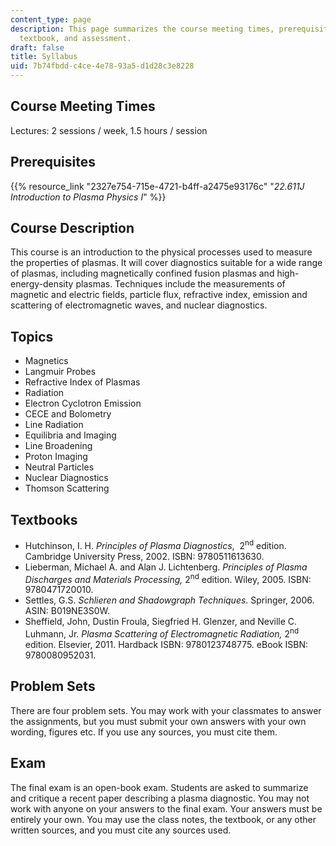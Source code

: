 ```yaml
---
content_type: page
description: This page summarizes the course meeting times, prerequisites, objectives,
  textbook, and assessment.
draft: false
title: Syllabus
uid: 7b74fbdd-c4ce-4e78-93a5-d1d28c3e8228
---
```

## Course Meeting Times

Lectures: 2 sessions / week, 1.5 hours / session

## Prerequisites

{{% resource_link "2327e754-715e-4721-b4ff-a2475e93176c" "*22.611J Introduction to Plasma Physics I*" %}}

## Course Description

This course is an introduction to the physical processes used to measure the properties of plasmas. It will cover diagnostics suitable for a wide range of plasmas, including magnetically confined fusion plasmas and high-energy-density plasmas. Techniques include the measurements of magnetic and electric fields, particle flux, refractive index, emission and scattering of electromagnetic waves, and nuclear diagnostics.

## Topics

- Magnetics 
- Langmuir Probes
- Refractive Index of Plasmas
- Radiation
- Electron Cyclotron Emission
- CECE and Bolometry
- Line Radiation
- Equilibria and Imaging
- Line Broadening
- Proton Imaging
- Neutral Particles
- Nuclear Diagnostics
- Thomson Scattering

## Textbooks

- Hutchinson, I. H. *Principles of Plasma Diagnostics*,  2<sup>nd</sup> edition. Cambridge University Press, 2002. ISBN: 9780511613630.
- Lieberman, Michael A. and Alan J. Lichtenberg. *Principles of Plasma Discharges and Materials Processing,* 2<sup>nd</sup> edition. Wiley, 2005. ISBN: 9780471720010.
- Settles, G.S. *Schlieren and Shadowgraph Techniques*. Springer, 2006. ASIN: B019NE3S0W.
- Sheffield, John, Dustin Froula, Siegfried H. Glenzer, and Neville C. Luhmann, Jr. *Plasma Scattering of Electromagnetic Radiation,* 2<sup>nd</sup> edition. Elsevier, 2011. Hardback ISBN: 9780123748775. eBook ISBN: 9780080952031.

## Problem Sets

There are four problem sets. You may work with your classmates to answer the assignments, but you must submit your own answers with your own wording, figures etc. If you use any sources, you must cite them.

## Exam

The final exam is an open-book exam. Students are asked to summarize and critique a recent paper describing a plasma diagnostic. You may not work with anyone on your answers to the final exam. Your answers must be entirely your own. You may use the class notes, the textbook, or any other written sources, and you must cite any sources used.
